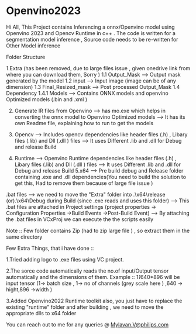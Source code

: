 # Openvino2023

Hi All,
This Project contains Inferencing a onnx/Openvino model using Openvino 2023 and Opencv Runtime in c++ .
The code is written for a segmentation model inference , Source code needs to be re-written for Other Model inference 

Folder Structure 

1.Extra (has been removed, due to large files issue , given onedrive link from where you can download them, Sorry )
  1.1 Output_Mask  --> Output mask generated by the model 
  1.2 input  --> Input image (image can be of any dimension)
  1.3 Final_Resized_mask  --> Post processed Output_Mask
  1.4 Dependency
      1.4.1 Models  --> Contains ONNX models and openvino Optimized models (.bin and .xml )

2. Generate IR files from Openvino  --> has mo.exe which helps in converting the onnx model to Openvino Optimized models 
                                   --> It has its own Readme file, explaining how to run to get the models 

3. Opencv --> Includes opencv dependencies like header files (.h) , Libary files (.lib) and Dll (.dll ) files
         --> It uses Different .lib and .dll for Debug and release Build 

4. Runtime --> Openvino Runtime dependencies like header files (.h) , Libary files (.lib) and Dll (.dll ) files
          --> It uses Different .lib and .dll for Debug and release Build 
5.x64  --> Pre build debug and Release folder containing .exe and .dll dependencies(You need to build the solution to get this, Had to remove them because of large file issue )

.bat files --> we need to move the "Extra" folder into .\x64\release (or).\x64\Debug during Build (since .exe reads and uses this folder)
           --> This .bat files are attached in Project settings (project properties -> Configuration Properties ->Build Events ->Post-Build Event)
           --> By attaching the .bat files in VCxProj we can execute the the scripts easily 
           
Note :: Few folder contains Zip (had to zip large file ) , so extract them in the same directory 

Few Extra Things, that i have done  ::

1.Tried adding logo to .exe files using VC project.

2.The sorce code automatically reads the no.of input/Output tensor automatically and the dimensions of them. Example :: 1*1*640*896 will be input tensor (1-> batch size , 1-> no of channels (grey scale here ) ,640 -> hight,896 ->width )

3.Added Openvino2022 Runtime toolkit also, you just have to replace the existing "runtime" folder and after building , we need to move the appropriate dlls to x64 folder 

You can reach out to me for any queries @ Mylavan.V@philips.com



          
